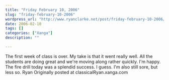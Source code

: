 ```yaml
---
title: "Friday February 10, 2006"
slug: "friday-february-10-2006"
wordpress_url: "http://www.ryanclarke.net/post/friday-february-10-2006/"
date: 2006-02-10
tags: []
categories: ["Xanga"]
description: ""

---
```


The first week of class is over. My take is that it went really well. All the students are doing great and we're moving along rather quickly. I'm happy.
The fire drill today was a splendid success. I guess.
I'm also still sore, but less so.
Ryan
Originally posted at classicalRyan.xanga.com
